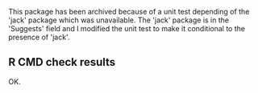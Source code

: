 This package has been archived because of a unit test depending of the 'jack' 
package which was unavailable. The 'jack' package is in the 'Suggests' field 
and I modified the unit test to make it conditional to the presence of 'jack'.


## R CMD check results

OK.
